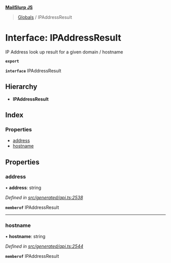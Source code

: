 **[MailSlurp JS](../README.md)**

> [Globals](../README.md) / IPAddressResult

# Interface: IPAddressResult

IP Address look up result for a given domain / hostname

**`export`** 

**`interface`** IPAddressResult

## Hierarchy

* **IPAddressResult**

## Index

### Properties

* [address](ipaddressresult.md#address)
* [hostname](ipaddressresult.md#hostname)

## Properties

### address

•  **address**: string

*Defined in [src/generated/api.ts:2538](https://github.com/mailslurp/mailslurp-client/blob/3871a9e/src/generated/api.ts#L2538)*

**`memberof`** IPAddressResult

___

### hostname

•  **hostname**: string

*Defined in [src/generated/api.ts:2544](https://github.com/mailslurp/mailslurp-client/blob/3871a9e/src/generated/api.ts#L2544)*

**`memberof`** IPAddressResult

